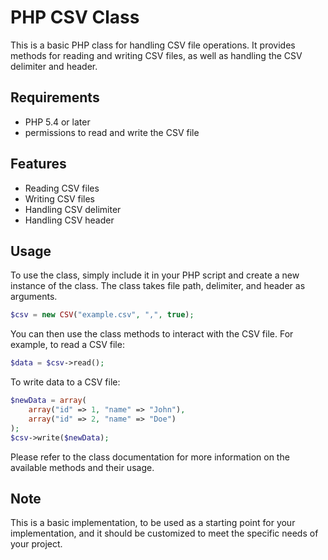 # PHP CSV Class

This is a basic PHP class for handling CSV file operations. It provides methods for reading and writing CSV files, as well as handling the CSV delimiter and header.

## Requirements

- PHP 5.4 or later
- permissions to read and write the CSV file

## Features

- Reading CSV files
- Writing CSV files
- Handling CSV delimiter
- Handling CSV header

## Usage

To use the class, simply include it in your PHP script and create a new instance of the class. 
The class takes file path, delimiter, and header as arguments.

```php
$csv = new CSV("example.csv", ",", true);
```

You can then use the class methods to interact with the CSV file. For example, to read a CSV file:

```php
$data = $csv->read();
```

To write data to a CSV file:

```php
$newData = array(
    array("id" => 1, "name" => "John"),
    array("id" => 2, "name" => "Doe")
);
$csv->write($newData);
```

Please refer to the class documentation for more information on the available methods and their usage.

## Note
This is a basic implementation, to be used as a starting point for your implementation, and it should be customized to meet the specific needs of your project.




